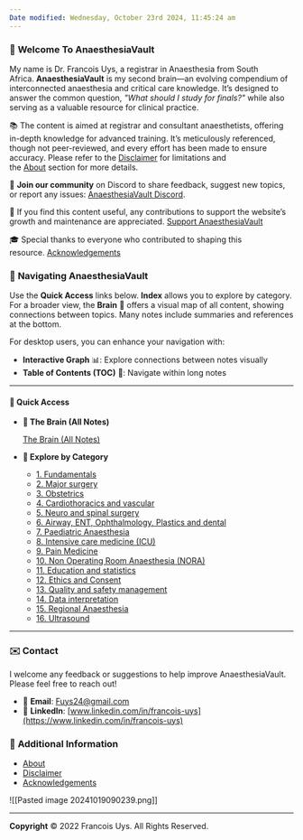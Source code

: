 ```yaml
---
Date modified: Wednesday, October 23rd 2024, 11:45:24 am
---
```

### 👋 **Welcome To AnaesthesiaVault**

My name is Dr. Francois Uys, a registrar in Anaesthesia from South Africa. **AnaesthesiaVault** is my second brain—an evolving compendium of interconnected anaesthesia and critical care knowledge. It’s designed to answer the common question, _"What should I study for finals?"_ while also serving as a valuable resource for clinical practice.

📚 The content is aimed at registrar and consultant anaesthetists, offering in-depth knowledge for advanced training. It’s meticulously referenced, though not peer-reviewed, and every effort has been made to ensure accuracy. Please refer to the [Disclaimer](https://anaesthesiavault.xyz/Disclaimer) for limitations and the [About](https://anaesthesiavault.xyz/About) section for more details.

💬 **Join our community** on Discord to share feedback, suggest new topics, or report any issues: [AnaesthesiaVault Discord](https://discord.gg/cGkzMPyd).

🙏 If you find this content useful, any contributions to support the website’s growth and maintenance are appreciated. [Support AnaesthesiaVault](https://anaesthesiavault.xyz/Support+AnaesthesiaVault)

🎓 Special thanks to everyone who contributed to shaping this resource. [Acknowledgements](https://anaesthesiavault.xyz/Acknowledgements)

### 🧭 **Navigating AnaesthesiaVault**

Use the **Quick Access** links below. **Index** allows you to explore by category. For a broader view, the **Brain** 🧠 offers a visual map of all content, showing connections between topics. Many notes include summaries and references at the bottom.

For desktop users, you can enhance your navigation with:

- **Interactive Graph** 📊: Explore connections between notes visually
- **Table of Contents (TOC)** 📜: Navigate within long notes

---

#### 🚀 **Quick Access**

- **🧠 The Brain (All Notes)**
	

	[The Brain (All Notes)](https://anaesthesiavault.xyz/The+brain+(all+notes))

	
- **📂 Explore by Category**
	
	- [1. Fundamentals](https://anaesthesiavault.xyz/Index/1.+Fundamentals)
	- [2. Major surgery](https://anaesthesiavault.xyz/Index/2.+Major+surgery)
	- [3. Obstetrics](https://anaesthesiavault.xyz/Index/3.+Obstetrics)
	- [4. Cardiothoracics and vascular](https://anaesthesiavault.xyz/Index/4.+Cardiothoracics+and+vascular)
	- [5. Neuro and spinal surgery](https://anaesthesiavault.xyz/Index/5.+Neuro+and+spinal+surgery)
	- [6. Airway, ENT, Ophthalmology, Plastics and dental](https://anaesthesiavault.xyz/Index/6.+Airway%2C+ENT%2C+Ophthalmology%2C+Plastics+and+dental)
	- [7. Paediatric Anaesthesia](https://anaesthesiavault.xyz/Index/7.+Paediatric+Anaesthesia)
	- [8. Intensive care medicine (ICU)](https://anaesthesiavault.xyz/Index/8.+Intensive+care+medicine+(ICU))
	- [9. Pain Medicine](https://anaesthesiavault.xyz/Index/9.+Pain+Medicine)
	- [10. Non Operating Room Anaesthesia (NORA)](https://anaesthesiavault.xyz/Index/10.+Non+Operating+Room+Anaesthesia+(NORA))
	- [11. Education and statistics](https://anaesthesiavault.xyz/Index/11.+Education+and+statistics)
	- [12. Ethics and Consent](https://anaesthesiavault.xyz/Index/12.+Ethics+and+Consent)
	- [13. Quality and safety management](https://anaesthesiavault.xyz/Index/13.+Quality+and+safety+management)
	- [14. Data interpretation](https://anaesthesiavault.xyz/Index/14.+Data+interpretation)
	- [15. Regional Anaesthesia](https://anaesthesiavault.xyz/Index/15.+Regional+Anaesthesia)
	- [16. Ultrasound](https://anaesthesiavault.xyz/Index/16.+Ultrasound)

---

### ✉️ Contact

I welcome any feedback or suggestions to help improve AnaesthesiaVault. Please feel free to reach out!

- 📧 **Email**: [Fuys24@gmail.com](mailto:Fuys24@gmail.com)
- 🔗 **LinkedIn**: [www.linkedin.com/in/francois-uys](https://www.linkedin.com/in/francois-uys)

### 📄 **Additional Information**

- [About](https://anaesthesiavault.xyz/About)
- [Disclaimer](https://anaesthesiavault.xyz/Disclaimer)
- [Acknowledgements](https://anaesthesiavault.xyz/Acknowledgements)  

![[Pasted image 20241019090239.png]]

---

**Copyright**
© 2022 Francois Uys. All Rights Reserved.
